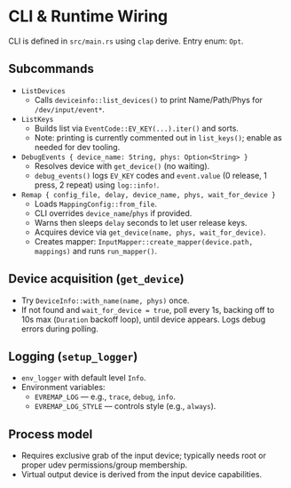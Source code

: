 # CLI & Runtime Wiring

CLI is defined in `src/main.rs` using `clap` derive. Entry enum: `Opt`.

## Subcommands

- `ListDevices`
  - Calls `deviceinfo::list_devices()` to print Name/Path/Phys for `/dev/input/event*`.
- `ListKeys`
  - Builds list via `EventCode::EV_KEY(...).iter()` and sorts.
  - Note: printing is currently commented out in `list_keys()`; enable as needed for dev tooling.
- `DebugEvents { device_name: String, phys: Option<String> }`
  - Resolves device with `get_device()` (no waiting).
  - `debug_events()` logs `EV_KEY` codes and `event.value` (0 release, 1 press, 2 repeat) using `log::info!`.
- `Remap { config_file, delay, device_name, phys, wait_for_device }`
  - Loads `MappingConfig::from_file`.
  - CLI overrides `device_name`/`phys` if provided.
  - Warns then sleeps `delay` seconds to let user release keys.
  - Acquires device via `get_device(name, phys, wait_for_device)`.
  - Creates mapper: `InputMapper::create_mapper(device.path, mappings)` and runs `run_mapper()`.

## Device acquisition (`get_device`)

- Try `DeviceInfo::with_name(name, phys)` once.
- If not found and `wait_for_device = true`, poll every 1s, backing off to 10s max (`Duration` backoff loop), until device appears. Logs debug errors during polling.

## Logging (`setup_logger`)

- `env_logger` with default level `Info`.
- Environment variables:
  - `EVREMAP_LOG` — e.g., `trace`, `debug`, `info`.
  - `EVREMAP_LOG_STYLE` — controls style (e.g., `always`).

## Process model

- Requires exclusive grab of the input device; typically needs root or proper udev permissions/group membership.
- Virtual output device is derived from the input device capabilities.
